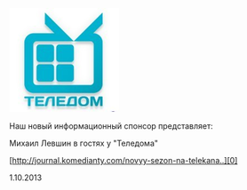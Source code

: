 ![](image-01.jpg)


Наш новый информационный спонсор представляет:


Михаил Левшин в гостях у "Теледома"


[http://journal.komedianty.com/novyy-sezon-na-telekana..][0]


1.10.2013

[0]: http://journal.komedianty.com/novyy-sezon-na-telekanale-teledom/